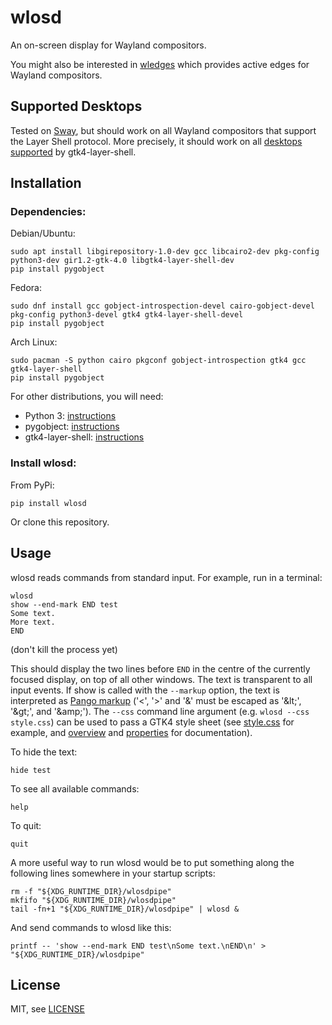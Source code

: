 # wlosd

An on-screen display for Wayland compositors.

You might also be interested in [wledges](https://github.com/fshaked/wledges)
which provides active edges for Wayland compositors.

## Supported Desktops

Tested on [Sway](https://swaywm.org/), but should work on all Wayland
compositors that support the Layer Shell protocol. More precisely,
it should work on all
[desktops supported](https://github.com/wmww/gtk4-layer-shell?tab=readme-ov-file#supported-desktops)
by gtk4-layer-shell.

## Installation

### Dependencies:

Debian/Ubuntu:

```
sudo apt install libgirepository-1.0-dev gcc libcairo2-dev pkg-config python3-dev gir1.2-gtk-4.0 libgtk4-layer-shell-dev
pip install pygobject
```

Fedora:

```
sudo dnf install gcc gobject-introspection-devel cairo-gobject-devel pkg-config python3-devel gtk4 gtk4-layer-shell-devel
pip install pygobject
```

Arch Linux:

```
sudo pacman -S python cairo pkgconf gobject-introspection gtk4 gcc gtk4-layer-shell
pip install pygobject
```

For other distributions, you will need:
- Python 3: [instructions](https://wiki.python.org/moin/BeginnersGuide/Download)
- pygobject: [instructions](https://pygobject.gnome.org/getting_started.html)
- gtk4-layer-shell: [instructions](https://github.com/wmww/gtk4-layer-shell)

### Install wlosd:
From PyPi:
```
pip install wlosd
```

Or clone this repository.

## Usage

wlosd reads commands from standard input. For example, run in a terminal:

```
wlosd
show --end-mark END test
Some text.
More text.
END
```
(don't kill the process yet)

This should display the two lines before `END` in the centre of the currently
focused display, on top of all other windows. The text is transparent to all
input events. If show is called with the `--markup` option, the text is
interpreted as [Pango markup](https://docs.gtk.org/Pango/pango_markup.html)
('<', '>' and '&' must be escaped as '\&lt;', '\&gt;', and '\&amp;').
The `--css` command line argument (e.g. `wlosd --css style.css`) can be used to
pass a GTK4 style sheet (see
[style.css](https://github.com/fshaked/wlosd/blob/main/style.css) for example,
and [overview](https://docs.gtk.org/gtk4/css-overview.html) and
[properties](https://docs.gtk.org/gtk4/css-properties.html) for documentation).

To hide the text:

```
hide test
```

To see all available commands:

```
help
```

To quit:

```
quit
```

A more useful way to run wlosd would be to put something along the following
lines somewhere in your startup scripts:

```
rm -f "${XDG_RUNTIME_DIR}/wlosdpipe"
mkfifo "${XDG_RUNTIME_DIR}/wlosdpipe"
tail -fn+1 "${XDG_RUNTIME_DIR}/wlosdpipe" | wlosd &
```

And send commands to wlosd like this:

```
printf -- 'show --end-mark END test\nSome text.\nEND\n' > "${XDG_RUNTIME_DIR}/wlosdpipe"
```

## License

MIT, see [LICENSE](https://github.com/fshaked/wlosd/blob/main/LICENSE)
